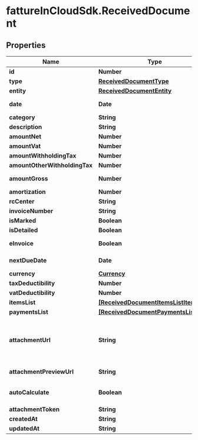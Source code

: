 # fattureInCloudSdk.ReceivedDocument

## Properties

Name | Type | Description | Notes
------------ | ------------- | ------------- | -------------
**id** | **Number** | Unique identifier of the document. | [optional] 
**type** | [**ReceivedDocumentType**](ReceivedDocumentType.md) |  | [optional] 
**entity** | [**ReceivedDocumentEntity**](ReceivedDocumentEntity.md) |  | [optional] 
**date** | **Date** | Date of the document [If not specified, today date is used]. | [optional] 
**category** | **String** | Document category. | [optional] 
**description** | **String** | Document description. | [optional] 
**amountNet** | **Number** | Total net amount. | [optional] 
**amountVat** | **Number** | Total vat amount. | [optional] 
**amountWithholdingTax** | **Number** | Withholding tax amount. | [optional] 
**amountOtherWithholdingTax** | **Number** | Other withholding tax amount. | [optional] 
**amountGross** | **Number** | [Read Only] Total gross amount. | [optional] [readonly] 
**amortization** | **Number** | Amortization value | [optional] 
**rcCenter** | **String** | Revenue center. | [optional] 
**invoiceNumber** | **String** | Invoice number | [optional] 
**isMarked** | **Boolean** |  | [optional] 
**isDetailed** | **Boolean** |  | [optional] 
**eInvoice** | **Boolean** | [Read Only] Indicates if this is an e-invoice. | [optional] 
**nextDueDate** | **Date** | [Read Only] Next due date. | [optional] [readonly] 
**currency** | [**Currency**](Currency.md) |  | [optional] 
**taxDeductibility** | **Number** | Tax deducibility percentage. | [optional] 
**vatDeductibility** | **Number** | Vat deducibility percentage. | [optional] 
**itemsList** | [**[ReceivedDocumentItemsListItem]**](ReceivedDocumentItemsListItem.md) |  | [optional] 
**paymentsList** | [**[ReceivedDocumentPaymentsListItem]**](ReceivedDocumentPaymentsListItem.md) |  | [optional] 
**attachmentUrl** | **String** | [Temporary] [Read Only]  Public url of the attached file. Authomatically set if a valid attachment token is passed via POST /received_documents or PUT /received_documents/{documentId}. | [optional] [readonly] 
**attachmentPreviewUrl** | **String** | [Temporary] [Read Only]  Attachment preview url. | [optional] [readonly] 
**autoCalculate** | **Boolean** | If set to false total items amount and total payments amount can be different. | [optional] 
**attachmentToken** | **String** | Uploaded attachement token. | [optional] 
**createdAt** | **String** |  | [optional] 
**updatedAt** | **String** |  | [optional] 


